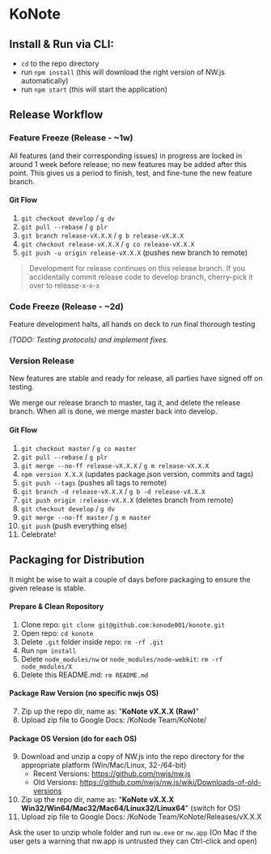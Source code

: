 # KoNote

## Install & Run via CLI:

-	`cd` to the repo directory
-	run `npm install` (this will download the right version of NW.js automatically)
-	run `npm start` (this will start the application)


## Release Workflow

### Feature Freeze (Release - ~1w)

All features (and their corresponding issues) in progress are locked in around 1 week before release; no new features may be added after this point. This gives us a period to finish, test, and fine-tune the new feature branch.

#### Git Flow
1. `git checkout develop` / `g dv`
2. `git pull --rebase` / `g plr`
3. `git branch release-vX.X.X` / `g b release-vX.X.X`
4. `git checkout release-vX.X.X` / `g co release-vX.X.X`
5. `git push -u origin release-vX.X.X` (pushes new branch to remote)

> Development for release continues on this release branch.
> If you accidentally commit release code to develop branch, cherry-pick it over to release-x-x-x

### Code Freeze (Release - ~2d)

Feature development halts, all hands on deck to run final thorough testing

*(TODO: Testing protocols) and implement fixes.*

### Version Release

New features are stable and ready for release, all parties have signed off on testing.

We merge our release branch to master, tag it, and delete the release branch. When all is done, we merge master back into develop.

#### Git Flow
1. `git checkout master` / `g co master`
2. `git pull --rebase` / `g plr`
3. `git merge --no-ff release-vX.X.X` / `g m release-vX.X.X`
4. `npm version X.X.X` (updates package.json version, commits and tags)
5. `git push --tags` (pushes all tags to remote)
6. `git branch -d release-vX.X.X` / `g b -d release-vX.X.X`
7. `git push origin :release-vX.X.X` (deletes branch from remote)
8. `git checkout develop` / `g dv`
9. `git merge --no-ff master` / `g m master`
10. `git push` (push everything else)
11. Celebrate!

## Packaging for Distribution

It might be wise to wait a couple of days before packaging to ensure the given release is stable.

#### Prepare & Clean Repository
1. Clone repo: `git clone git@github.com:konode001/konote.git`
2. Open repo: `cd konote`
3. Delete `.git` folder inside repo: `rm -rf .git`
4. Run `npm install`
5. Delete `node_modules/nw` or `node_modules/node-webkit`: `rm -rf node_modules/X`
6. Delete this README.md: `rm README.md`

#### Package Raw Version (no specific nwjs OS)
7. Zip up the repo dir, name as: "**KoNote vX.X.X (Raw)**"
8. Upload zip file to Google Docs: /KoNode Team/KoNote/

#### Package OS Version (do for each OS)
9. Download and unzip a copy of NW.js into the repo directory for the appropriate platform (Win/Mac/Linux, 32-/64-bit)
	- Recent Versions: https://github.com/nwjs/nw.js
	- Old Versions: https://github.com/nwjs/nw.js/wiki/Downloads-of-old-versions
10. Zip up the repo dir, name as: "**KoNote vX.X.X Win32/Win64/Mac32/Mac64/Linux32/Linux64**" (switch for OS)
11. Upload zip file to Google Docs: /KoNode Team/KoNote/Releases/vX.X.X

Ask the user to unzip whole folder and run `nw.exe` or `nw.app`
(On Mac if the user gets a warning that nw.app is untrusted they can Ctrl-click and open)

